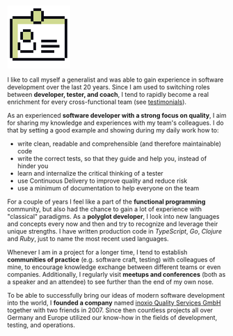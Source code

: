 <img class="head" src="/assets/about.png">

I like to call myself a generalist and was able to gain experience in
software development over the last 20 years. Since I am used to switching
roles between **developer, tester, and coach**, I tend to rapidly become a
real enrichment for every cross-functional team (see [testimonials](#testimonials)).

As an experienced **software developer with a strong focus on quality**, I aim
for sharing my knowledge and experiences with my team's colleagues. I do that
by setting a good example and showing during my daily work how to:

- write clean, readable and comprehensible (and therefore maintainable) code
- write the correct tests, so that they guide and help you, instead of hinder you
- learn and internalize the critical thinking of a tester
- use Continuous Delivery to improve quality and reduce risk
- use a minimum of documentation to help everyone on the team

For a couple of years I feel like a part of the **functional programming**
community, but also had the chance to gain a lot of experience with "classical"
paradigms. As a **polyglot developer**, I look into new languages and concepts
every now and then and try to recognize and leverage their unique strengths. I
have written production code in _TypeScript_, _Go_, _Clojure_ and _Ruby_, just
to name the most recent used languages.

Whenever I am in a project for a longer time, I tend to establish **communities
of practice** (e.g. software craft, testing) with colleagues of mine, to
encourage knowledge exchange between different teams or even companies.
Additionally, I regularly visit **meetups and conferences** (both as a speaker
and an attendee) to see further than the end of my own nose.

To be able to successfully bring our ideas of modern software development into
the world, I **founded a company** named [inoxio Quality Services
GmbH](https://inoxio.de) together with two friends in 2007. Since then
countless projects all over Germany and Europe utilized our know-how in the
fields of development, testing, and operations.
